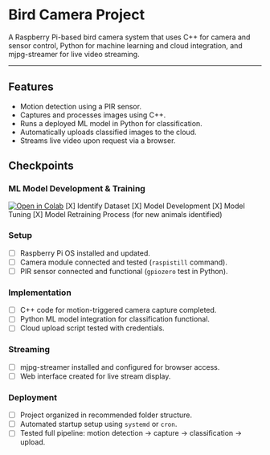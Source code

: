 # Bird Camera Project

A Raspberry Pi-based bird camera system that uses C++ for camera and sensor control, Python for machine learning and cloud integration, and mjpg-streamer for live video streaming.

---

## **Features**
- Motion detection using a PIR sensor.
- Captures and processes images using C++.
- Runs a deployed ML model in Python for classification.
- Automatically uploads classified images to the cloud.
- Streams live video upon request via a browser.

## **Checkpoints**
### **ML Model Development & Training**
[![Open in Colab](https://colab.research.google.com/assets/colab-badge.svg)](https://colab.research.google.com/drive/1jj5cHTC-tGtNcy4WQIQU7NtI3_4wVIw5?usp=sharing)
[X] Identify Dataset
[X] Model Development
[X] Model Tuning
[X] Model Retraining Process (for new animals identified)

### **Setup**
- [ ] Raspberry Pi OS installed and updated.
- [ ] Camera module connected and tested (`raspistill` command).
- [ ] PIR sensor connected and functional (`gpiozero` test in Python).

### **Implementation**
- [ ] C++ code for motion-triggered camera capture completed.
- [ ] Python ML model integration for classification functional.
- [ ] Cloud upload script tested with credentials.

### **Streaming**
- [ ] mjpg-streamer installed and configured for browser access.
- [ ] Web interface created for live stream display.

### **Deployment**
- [ ] Project organized in recommended folder structure.
- [ ] Automated startup setup using `systemd` or `cron`.
- [ ] Tested full pipeline: motion detection → capture → classification → upload.